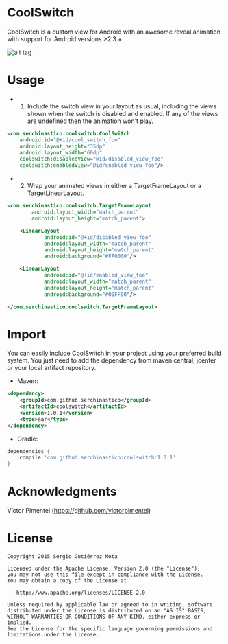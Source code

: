 # CoolSwitch

CoolSwitch is a custom view for Android with an awesome reveal animation with support for Android versions >2.3.+ 

![alt tag](https://raw.github.com/Serchinastico/CoolSwitcher/master/demo.gif)

# Usage

* 1. Include the switch view in your layout as usual, including the views shown when the switch is disabled and enabled. If any of the views are undefined then the animation won't play.
```xml
<com.serchinastico.coolswitch.CoolSwitch
	android:id="@+id/cool_switch_foo"
	android:layout_height="35dp"
	android:layout_width="60dp"
	coolswitch:disabledView="@id/disabled_view_foo"
	coolswitch:enabledView="@id/enabled_view_foo"/>
```
* 2. Wrap your animated views in either a TargetFrameLayout or a TargetLinearLayout.
```xml
<com.serchinastico.coolswitch.TargetFrameLayout
		android:layout_width="match_parent"
		android:layout_height="match_parent">

	<LinearLayout
			android:id="@+id/disabled_view_foo"
			android:layout_width="match_parent"
			android:layout_height="match_parent"
			android:background="#FF0000"/>

	<LinearLayout
			android:id="@+id/enabled_view_foo"
			android:layout_width="match_parent"
			android:layout_height="match_parent"
			android:background="#00FF00"/>

</com.serchinastico.coolswitch.TargetFrameLayout>
```
# Import
You can easily include CoolSwitch in your project using your preferred build system. You just need to add the dependency from maven central, jcenter or your local artifact repository.
* Maven:
```xml
<dependency>
	<groupId>com.github.serchinastico</groupId>
	<artifactId>coolswitch</artifactId>
	<version>1.0.1</version>
	<type>aar</type>
</dependency>
```
* Gradle:
```groovy
dependencies {
	compile 'com.github.serchinastico:coolswitch:1.0.1'
}
```
# Acknowledgments

Víctor Pimentel (https://github.com/victorpimentel)

# License 
```
Copyright 2015 Sergio Gutiérrez Mota

Licensed under the Apache License, Version 2.0 (the "License");
you may not use this file except in compliance with the License.
You may obtain a copy of the License at

   http://www.apache.org/licenses/LICENSE-2.0

Unless required by applicable law or agreed to in writing, software
distributed under the License is distributed on an "AS IS" BASIS,
WITHOUT WARRANTIES OR CONDITIONS OF ANY KIND, either express or implied.
See the License for the specific language governing permissions and
limitations under the License.
```
